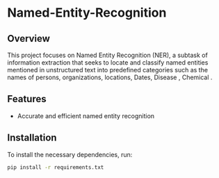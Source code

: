 
# Named-Entity-Recognition

## Overview
This project focuses on Named Entity Recognition (NER), a subtask of information extraction that seeks to locate and classify named entities mentioned in unstructured text into predefined categories such as the names of persons, organizations, locations, Dates, Disease , Chemical .

## Features
- Accurate and efficient named entity recognition 

## Installation
To install the necessary dependencies, run:
```bash
pip install -r requirements.txt
